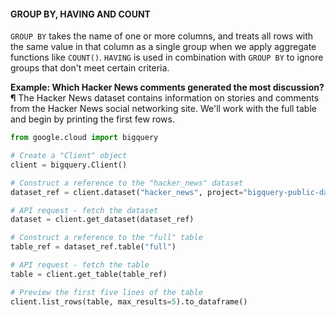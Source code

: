 #### GROUP BY, HAVING AND COUNT
`GROUP BY` takes the name of one or more columns, and treats all rows with the same value in that column as a single group when we apply aggregate functions like `COUNT()`. `HAVING` is used in combination with `GROUP BY` to ignore groups that don't meet certain criteria.

**Example: Which Hacker News comments generated the most discussion?¶**
The Hacker News dataset contains information on stories and comments from the Hacker News social networking site.
We'll work with the full table and begin by printing the first few rows.

```python
from google.cloud import bigquery

# Create a "Client" object
client = bigquery.Client()

# Construct a reference to the "hacker_news" dataset
dataset_ref = client.dataset("hacker_news", project="bigquery-public-data")

# API request - fetch the dataset
dataset = client.get_dataset(dataset_ref)

# Construct a reference to the "full" table
table_ref = dataset_ref.table("full")

# API request - fetch the table
table = client.get_table(table_ref)

# Preview the first five lines of the table
client.list_rows(table, max_results=5).to_dataframe()
```

